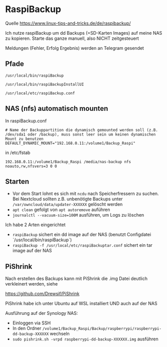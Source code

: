 # RaspiBackup


Quelle
https://www.linux-tips-and-tricks.de/de/raspibackup/

Ich nutze raspiBackup um dd Backups (=SD-Karten Images) auf meine NAS zu kopieren.
Starte das ganze manuell, also NICHT zeitgesteuert

Meldungen (Fehler, Erfolg Ergebnis) werden an Telegram gesendet

## Pfade

    /usr/local/bin/raspiBackup
    
    /usr/local/bin/raspiBackupInstallUI
    
    /usr/local/etc/raspiBackup.conf

## NAS (nfs) automatisch mounten

In raspiBackup.conf

    # Name der Backuppartition die dynamisch gemounted werden soll (z.B. /dev/sda1 oder /backup), muss sonst leer sein um keinen dynamischen Mount zu benutzen
    DEFAULT_DYNAMIC_MOUNT="192.168.0.11:/volume1/Backup_Raspi"
    
in /etc/fstab    

    192.168.0.11:/volume1/Backup_Raspi /media/nas-backup nfs noauto,rw,nfsvers=3 0 0
    
## Starten

- Vor dem Start lohnt es sich mit `ncdu` nach Speicherfressern zu suchen. Bei Nextcloud sollten z.B. unbenötigte Backups unter `/var/owncloud/data/updater-XXXXXX` gelöscht werden
- `apt clean` gefolgt von `apt autoremove` auführen
- `journalctl --vacuum-size=100M` ausführen, um Logs zu löschen

Ich habe 2 Arten eingerichtet

- `raspiBackup` sichert ein dd image auf der NAS (benutzt Configdatei ´/usr/local/bin/raspiBackup`)
- `raspiBackup -f /usr/local/etc/raspiBackuptar.conf` sichert ein tar image auf der NAS

## PiShrink

Nach erstellen des Backups kann mit PiShrink die .img Datei deutlich verkleinert werden, siehe

https://github.com/Drewsif/PiShrink

PiShrink habe ich unter Ubuntu auf WSL installiert UND auch auf der NAS 

Ausführung auf der Synology NAS:

- Einloggen via SSH
- In den Ordner `/volume1/Backup_Raspi/Backup/raspberrypi/raspberrypi-dd-backup-XXXXXX` wechseln
- `sudo pishrink.sh -vrpd raspberrypi-dd-backup-XXXXXX.img` ausführen







